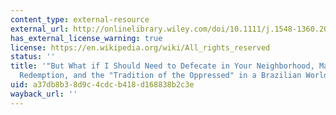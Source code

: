 ```yaml
---
content_type: external-resource
external_url: http://onlinelibrary.wiley.com/doi/10.1111/j.1548-1360.2008.00010.x/abstract
has_external_license_warning: true
license: https://en.wikipedia.org/wiki/All_rights_reserved
status: ''
title: '"But What if I Should Need to Defecate in Your Neighborhood, Madame?": Empire,
  Redemption, and the "Tradition of the Oppressed" in a Brazilian World Heritage Site'
uid: a37db8b3-8d9c-4cdc-b418-d168838b2c3e
wayback_url: ''
---
```

